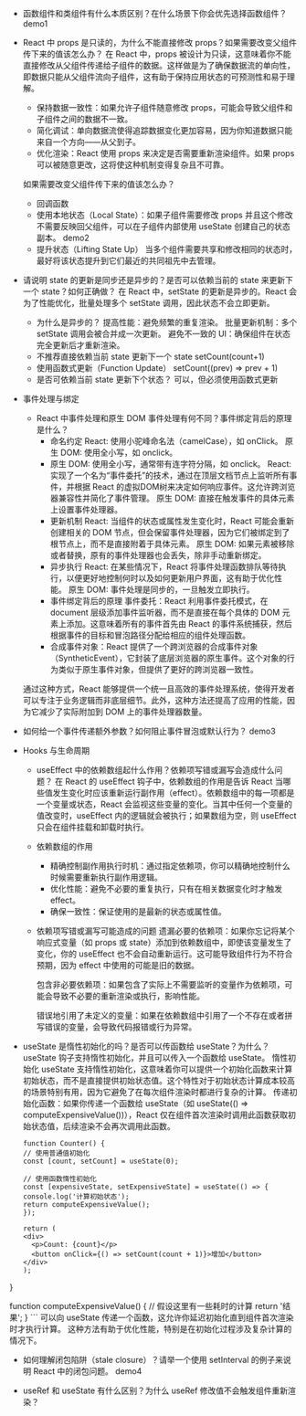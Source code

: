- 函数组件和类组件有什么本质区别？在什么场景下你会优先选择函数组件？demo1
- React 中 props 是只读的，为什么不能直接修改 props？如果需要改变父组件传下来的值该怎么办？
    在 React 中，props 被设计为只读，这意味着你不能直接修改从父组件传递给子组件的数据。这样做是为了确保数据流的单向性，即数据只能从父组件流向子组件，这有助于保持应用状态的可预测性和易于理解。
    - 保持数据一致性：如果允许子组件随意修改 props，可能会导致父组件和子组件之间的数据不一致。
    - 简化调试：单向数据流使得追踪数据变化更加容易，因为你知道数据只能来自一个方向——从父到子。
    - 优化渲染：React 使用 props 来决定是否需要重新渲染组件。如果 props 可以被随意更改，这将使这种机制变得复杂且不可靠。

    如果需要改变父组件传下来的值该怎么办？
    - 回调函数
    - 使用本地状态（Local State）：如果子组件需要修改 props 并且这个修改不需要反映回父组件，可以在子组件内部使用 useState 创建自己的状态副本。 demo2
    - 提升状态（Lifting State Up）
    当多个组件需要共享和修改相同的状态时，最好将该状态提升到它们最近的共同祖先中去管理。

- 请说明 state 的更新是同步还是异步的？是否可以依赖当前的 state 来更新下一个 state？如何正确做？
    在 React 中，setState 的更新是异步的。React 会为了性能优化，批量处理多个 setState 调用，因此状态不会立即更新。
    -  为什么是异步的？
        提高性能：避免频繁的重复渲染。
        批量更新机制：多个 setState 调用会被合并成一次更新。
        避免不一致的 UI：确保组件在状态完全更新后才重新渲染。
    - 不推荐直接依赖当前 state 更新下一个 state
        setCount(count+1)
    - 使用函数式更新（Function Update）
        setCount((prev) => prev + 1)
    - 是否可依赖当前 state 更新下个状态？ 
    可以，但必须使用函数式更新
- 事件处理与绑定
    - React 中事件处理和原生 DOM 事件处理有何不同？事件绑定背后的原理是什么？
        - 命名约定
        React: 使用小驼峰命名法（camelCase），如 onClick。
        原生 DOM: 使用全小写，如 onclick。
        - 原生 DOM: 使用全小写，通常带有连字符分隔，如 onclick。
        React: 实现了一个名为“事件委托”的技术，通过在顶层文档节点上监听所有事件，并根据 React 的虚拟DOM树来决定如何响应事件。这允许跨浏览器兼容性并简化了事件管理。
        原生 DOM: 直接在触发事件的具体元素上设置事件处理器。
        - 更新机制
        React: 当组件的状态或属性发生变化时，React 可能会重新创建相关的 DOM 节点，但会保留事件处理器，因为它们被绑定到了根节点上，而不是直接附着于具体元素。
        原生 DOM: 如果元素被移除或者替换，原有的事件处理器也会丢失，除非手动重新绑定。
        - 异步执行
        React: 在某些情况下，React 将事件处理函数排队等待执行，以便更好地控制何时以及如何更新用户界面，这有助于优化性能。
        原生 DOM: 事件处理是同步的，一旦触发立即执行。
        - 事件绑定背后的原理
        事件委托：React 利用事件委托模式，在 document 层级添加事件监听器，而不是直接在每个具体的 DOM 元素上添加。这意味着所有的事件首先由 React 的事件系统捕获，然后根据事件的目标和冒泡路径分配给相应的组件处理函数。
        - 合成事件对象：React 提供了一个跨浏览器的合成事件对象（SyntheticEvent），它封装了底层浏览器的原生事件。这个对象的行为类似于原生事件对象，但提供了更好的跨浏览器一致性。

    通过这种方式，React 能够提供一个统一且高效的事件处理系统，使得开发者可以专注于业务逻辑而非底层细节。此外，这种方法还提高了应用的性能，因为它减少了实际附加到 DOM 上的事件处理器数量。

- 如何给一个事件传递额外参数？如何阻止事件冒泡或默认行为？
    demo3

- Hooks 与生命周期
    - useEffect 中的依赖数组起什么作用？依赖项写错或漏写会造成什么问题？
    在 React 的 useEffect 钩子中，依赖数组的作用是告诉 React 当哪些值发生变化时应该重新运行副作用（effect）。依赖数组中的每一项都是一个变量或状态，React 会监视这些变量的变化。当其中任何一个变量的值改变时，useEffect 内的逻辑就会被执行；如果数组为空，则 useEffect 只会在组件挂载和卸载时执行。
    - 依赖数组的作用
        - 精确控制副作用执行时机：通过指定依赖项，你可以精确地控制什么时候需要重新执行副作用逻辑。
        - 优化性能：避免不必要的重复执行，只有在相关数据变化时才触发 effect。
        - 确保一致性：保证使用的是最新的状态或属性值。
    - 依赖项写错或漏写可能造成的问题
        遗漏必要的依赖项：如果你忘记将某个响应式变量（如 props 或 state）添加到依赖数组中，即使该变量发生了变化，你的 useEffect 也不会自动重新运行。这可能导致组件行为不符合预期，因为 effect 中使用的可能是旧的数据。

        包含非必要依赖项：如果包含了实际上不需要监听的变量作为依赖项，可能会导致不必要的重新渲染或执行，影响性能。

        错误地引用了未定义的变量：如果在依赖数组中引用了一个不存在或者拼写错误的变量，会导致代码报错或行为异常。

- useState 是惰性初始化的吗？是否可以传函数给 useState？为什么？
    useState 钩子支持惰性初始化，并且可以传入一个函数给 useState。
    惰性初始化
    useState 支持惰性初始化，这意味着你可以提供一个初始化函数来计算初始状态，而不是直接提供初始状态值。这个特性对于初始状态计算成本较高的场景特别有用，因为它避免了在每次组件渲染时都进行复杂的计算。
    传递初始化函数：如果你传递一个函数给 useState（如 useState(() => computeExpensiveValue())），React 仅在组件首次渲染时调用此函数获取初始状态值，后续渲染不会再次调用此函数。

    ```
    function Counter() {
  // 使用普通值初始化
  const [count, setCount] = useState(0);

  // 使用函数惰性初始化
  const [expensiveState, setExpensiveState] = useState(() => {
    console.log('计算初始状态');
    return computeExpensiveValue();
  });

  return (
    <div>
      <p>Count: {count}</p>
      <button onClick={() => setCount(count + 1)}>增加</button>
    </div>
  );
}

function computeExpensiveValue() {
  // 假设这里有一些耗时的计算
  return '结果';
}
    ```
    可以向 useState 传递一个函数，这允许你延迟初始化直到组件首次渲染时才执行计算。
    这种方法有助于优化性能，特别是在初始化过程涉及复杂计算的情况下。

- 如何理解闭包陷阱（stale closure）？请举一个使用 setInterval 的例子来说明 React 中的闭包问题。
    demo4

- useRef 和 useState 有什么区别？为什么 useRef 修改值不会触发组件重新渲染？
    